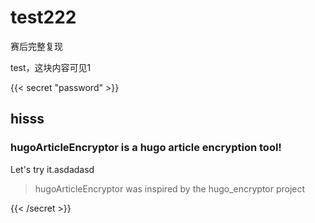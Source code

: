 # test222


赛后完整复现

test，这块内容可见1

<!--more-->



{{< secret "password" >}}

## hisss

### hugoArticleEncryptor is a hugo article encryption tool!

Let's try it.asdadasd

> hugoArticleEncryptor was inspired by the hugo_encryptor project

{{< /secret >}}
